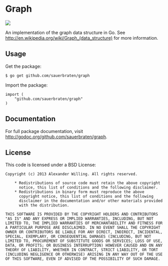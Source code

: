 # Graph

<a href="http://goci.me/project/github.com/sauerbraten/graph">
	<img src="http://goci.me/project/image/github.com/sauerbraten/graph" />
</a>

An implementation of the graph data structure in Go. See http://en.wikipedia.org/wiki/Graph_(data_structure) for more information.

## Usage

Get the package:

	$ go get github.com/sauerbraten/graph

Import the package:

	import (
		"github.com/sauerbraten/graph"
	)



## Documentation

For full package documentation, visit http://godoc.org/github.com/sauerbraten/graph.

## License

This code is licensed under a BSD License:

	Copyright (c) 2013 Alexander Willing. All rights reserved.
	
		* Redistributions of source code must retain the above copyright
		  notice, this list of conditions and the following disclaimer.
		* Redistributions in binary form must reproduce the above
		  copyright notice, this list of conditions and the following
		  disclaimer in the documentation and/or other materials provided
		  with the distribution.

	THIS SOFTWARE IS PROVIDED BY THE COPYRIGHT HOLDERS AND CONTRIBUTORS
	"AS IS" AND ANY EXPRESS OR IMPLIED WARRANTIES, INCLUDING, BUT NOT
	LIMITED TO, THE IMPLIED WARRANTIES OF MERCHANTABILITY AND FITNESS FOR
	A PARTICULAR PURPOSE ARE DISCLAIMED. IN NO EVENT SHALL THE COPYRIGHT
	OWNER OR CONTRIBUTORS BE LIABLE FOR ANY DIRECT, INDIRECT, INCIDENTAL,
	SPECIAL, EXEMPLARY, OR CONSEQUENTIAL DAMAGES (INCLUDING, BUT NOT
	LIMITED TO, PROCUREMENT OF SUBSTITUTE GOODS OR SERVICES; LOSS OF USE,
	DATA, OR PROFITS; OR BUSINESS INTERRUPTION) HOWEVER CAUSED AND ON ANY
	THEORY OF LIABILITY, WHETHER IN CONTRACT, STRICT LIABILITY, OR TORT
	(INCLUDING NEGLIGENCE OR OTHERWISE) ARISING IN ANY WAY OUT OF THE USE
	OF THIS SOFTWARE, EVEN IF ADVISED OF THE POSSIBILITY OF SUCH DAMAGE.